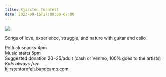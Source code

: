```yaml
---
title: Kjirsten Tornfelt
date: 2023-09-16T17:00:00-07:00
---
```


![](https://s3.us-west-2.amazonaws.com/stickyplum.com/2023-09-16_Kjirsten_Tornfelt.jpg)

Songs of love, experience, struggle, and nature with guitar and cello

Potluck snacks 4pm  
Music starts 5pm  
Suggested donation $20-$25/adult (cash or Venmo, 100% goes to the artists)  
_Kids always free_  
[kjirstentornfelt.bandcamp.com](https://kjirstentornfelt.bandcamp.com)

